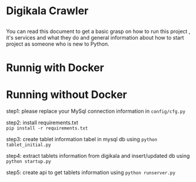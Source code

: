 <h1>Digikala Crawler</h1>
<h2></h2>

You can read this document to get a basic grasp on how to run this project , it's services and what they do and general information about how to start project as someone who is new to Python.
<h1>Runnig with Docker</h1>



<h1>Running without Docker</h1>

step1: please replace your MySql connection information in 
```config/cfg.py```

step2: install requirements.txt  
```pip install -r requirements.txt```

step3: create tablet information tabel in mysql db using 
```python tablet_initial.py```

step4: extract tablets information from digikala and insert/updated db using 
```python startup.py```

step5: create api to get tablets information using 
```python runserver.py```

